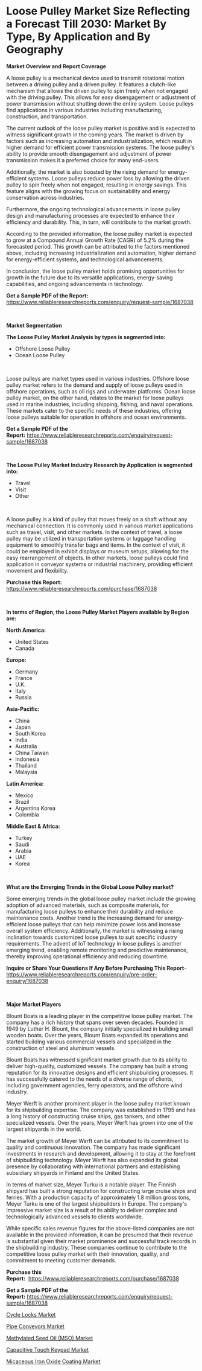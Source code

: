 <p><h1>Loose Pulley Market Size Reflecting a Forecast Till 2030: Market By Type, By Application and By Geography</h1></p><p><strong>Market Overview and Report Coverage</strong></p>
<p><p>A loose pulley is a mechanical device used to transmit rotational motion between a driving pulley and a driven pulley. It features a clutch-like mechanism that allows the driven pulley to spin freely when not engaged with the driving pulley. This allows for easy disengagement or adjustment of power transmission without shutting down the entire system. Loose pulleys find applications in various industries including manufacturing, construction, and transportation.</p><p>The current outlook of the loose pulley market is positive and is expected to witness significant growth in the coming years. The market is driven by factors such as increasing automation and industrialization, which result in higher demand for efficient power transmission systems. The loose pulley's ability to provide smooth disengagement and adjustment of power transmission makes it a preferred choice for many end-users.</p><p>Additionally, the market is also boosted by the rising demand for energy-efficient systems. Loose pulleys reduce power loss by allowing the driven pulley to spin freely when not engaged, resulting in energy savings. This feature aligns with the growing focus on sustainability and energy conservation across industries.</p><p>Furthermore, the ongoing technological advancements in loose pulley design and manufacturing processes are expected to enhance their efficiency and durability. This, in turn, will contribute to the market growth.</p><p>According to the provided information, the loose pulley market is expected to grow at a Compound Annual Growth Rate (CAGR) of 5.2% during the forecasted period. This growth can be attributed to the factors mentioned above, including increasing industrialization and automation, higher demand for energy-efficient systems, and technological advancements.</p><p>In conclusion, the loose pulley market holds promising opportunities for growth in the future due to its versatile applications, energy-saving capabilities, and ongoing advancements in technology.</p></p>
<p><strong>Get a Sample PDF of the Report:</strong> <a href="https://www.reliableresearchreports.com/enquiry/request-sample/1687038">https://www.reliableresearchreports.com/enquiry/request-sample/1687038</a></p>
<p>&nbsp;</p>
<p><strong>Market Segmentation</strong></p>
<p><strong>The Loose Pulley Market Analysis by types is segmented into:</strong></p>
<p><ul><li>Offshore Loose Pulley</li><li>Ocean Loose Pulley</li></ul></p>
<p>&nbsp;</p>
<p><p>Loose pulleys are market types used in various industries. Offshore loose pulley market refers to the demand and supply of loose pulleys used in offshore operations, such as oil rigs and underwater platforms. Ocean loose pulley market, on the other hand, relates to the market for loose pulleys used in marine industries, including shipping, fishing, and naval operations. These markets cater to the specific needs of these industries, offering loose pulleys suitable for operation in offshore and ocean environments.</p></p>
<p><strong>Get a Sample PDF of the Report:</strong>&nbsp;<a href="https://www.reliableresearchreports.com/enquiry/request-sample/1687038">https://www.reliableresearchreports.com/enquiry/request-sample/1687038</a></p>
<p>&nbsp;</p>
<p><strong>The Loose Pulley Market Industry Research by Application is segmented into:</strong></p>
<p><ul><li>Travel</li><li>Visit</li><li>Other</li></ul></p>
<p>&nbsp;</p>
<p><p>A loose pulley is a kind of pulley that moves freely on a shaft without any mechanical connection. It is commonly used in various market applications such as travel, visit, and other markets. In the context of travel, a loose pulley may be utilized in transportation systems or luggage handling equipment to smoothly transfer bags and items. In the context of visit, it could be employed in exhibit displays or museum setups, allowing for the easy rearrangement of objects. In other markets, loose pulleys could find application in conveyor systems or industrial machinery, providing efficient movement and flexibility.</p></p>
<p><strong>Purchase this Report:</strong>&nbsp; <a href="https://www.reliableresearchreports.com/purchase/1687038">https://www.reliableresearchreports.com/purchase/1687038</a></p>
<p>&nbsp;</p>
<p><strong>In terms of Region, the Loose Pulley Market Players available by Region are:</strong></p>
<p>
    <p> <strong> North America: </strong>
        <ul>
            <li>United States</li>
            <li>Canada</li>
        </ul>
        </p> 
    <p> <strong> Europe: </strong>
        <ul>
            <li>Germany</li>
            <li>France</li>
            <li>U.K.</li>
            <li>Italy</li>
            <li>Russia</li>
        </ul>
        </p> 
    <p> <strong> Asia-Pacific: </strong>
        <ul>
            <li>China</li>
            <li>Japan</li>
            <li>South Korea</li>
            <li>India</li>
            <li>Australia</li>
            <li>China Taiwan</li>
            <li>Indonesia</li>
            <li>Thailand</li>
            <li>Malaysia</li>
        </ul>
        </p> 
    <p> <strong> Latin America: </strong>
        <ul>
            <li>Mexico</li>
            <li>Brazil</li>
            <li>Argentina Korea</li>
            <li>Colombia</li>
        </ul>
        </p> 
    <p> <strong> Middle East & Africa: </strong>
        <ul>
            <li>Turkey</li>
            <li>Saudi</li>
            <li>Arabia</li>
            <li>UAE</li>
            <li>Korea</li>
        </ul>
    </p>
    </p>
<p>&nbsp;</p>
<p><strong>What are the Emerging Trends in the Global Loose Pulley market?</strong></p>
<p><p>Some emerging trends in the global loose pulley market include the growing adoption of advanced materials, such as composite materials, for manufacturing loose pulleys to enhance their durability and reduce maintenance costs. Another trend is the increasing demand for energy-efficient loose pulleys that can help minimize power loss and increase overall system efficiency. Additionally, the market is witnessing a rising inclination towards customized loose pulleys to suit specific industry requirements. The advent of IoT technology in loose pulleys is another emerging trend, enabling remote monitoring and predictive maintenance, thereby improving operational efficiency and reducing downtime.</p></p>
<p><strong>Inquire or Share Your Questions If Any Before Purchasing This Report</strong>- <a href="https://www.reliableresearchreports.com/enquiry/pre-order-enquiry/1687038">https://www.reliableresearchreports.com/enquiry/pre-order-enquiry/1687038</a></p>
<p>&nbsp;</p>
<p><strong>Major Market Players</strong></p>
<p><p>Blount Boats is a leading player in the competitive loose pulley market. The company has a rich history that spans over seven decades. Founded in 1949 by Luther H. Blount, the company initially specialized in building small wooden boats. Over the years, Blount Boats expanded its operations and started building various commercial vessels and specialized in the construction of steel and aluminum vessels. </p><p>Blount Boats has witnessed significant market growth due to its ability to deliver high-quality, customized vessels. The company has built a strong reputation for its innovative designs and efficient shipbuilding processes. It has successfully catered to the needs of a diverse range of clients, including government agencies, ferry operators, and the offshore wind industry.</p><p>Meyer Werft is another prominent player in the loose pulley market known for its shipbuilding expertise. The company was established in 1795 and has a long history of constructing cruise ships, gas tankers, and other specialized vessels. Over the years, Meyer Werft has grown into one of the largest shipyards in the world.</p><p>The market growth of Meyer Werft can be attributed to its commitment to quality and continuous innovation. The company has made significant investments in research and development, allowing it to stay at the forefront of shipbuilding technology. Meyer Werft has also expanded its global presence by collaborating with international partners and establishing subsidiary shipyards in Finland and the United States.</p><p>In terms of market size, Meyer Turku is a notable player. The Finnish shipyard has built a strong reputation for constructing large cruise ships and ferries. With a production capacity of approximately 1.8 million gross tons, Meyer Turku is one of the largest shipbuilders in Europe. The company's impressive market size is a result of its ability to deliver complex and technologically advanced vessels to clients worldwide.</p><p>While specific sales revenue figures for the above-listed companies are not available in the provided information, it can be presumed that their revenue is substantial given their market prominence and successful track records in the shipbuilding industry. These companies continue to contribute to the competitive loose pulley market with their innovation, quality, and commitment to meeting customer demands.</p></p>
<p><strong>Purchase this Report:</strong>&nbsp;&nbsp;<a href="https://www.reliableresearchreports.com/purchase/1687038">https://www.reliableresearchreports.com/purchase/1687038</a></p>
<p></p>
<p><strong>Get a Sample PDF of the Report:</strong>&nbsp;<a href="https://www.reliableresearchreports.com/enquiry/request-sample/1687038">https://www.reliableresearchreports.com/enquiry/request-sample/1687038</a></p>
<p><p><a href="https://github.com/GroverBarry/Market-Research-Report-List-2/blob/main/cycle-locks-market.md">Cycle Locks Market</a></p><p><a href="https://www.linkedin.com/pulse/pipe-conveyors-market-research-report-unlocks-analysis/">Pipe Conveyors Market</a></p><p><a href="https://medium.com/@walterkutch/methylated-seed-oil-mso-market-furnishes-information-on-market-share-market-trends-and-market-6d861f4489f1">Methylated Seed Oil (MSO) Market</a></p><p><a href="https://www.linkedin.com/pulse/capacitive-touch-keypad-market-size-share-global-analysis/">Capacitive Touch Keypad Market</a></p><p><a href="https://medium.com/@amayabeahan/micaceous-iron-oxide-coating-market-analysis-and-sze-forecasted-for-period-from-2023-to-2030-2381967f602f">Micaceous Iron Oxide Coating Market</a></p></p>